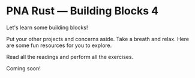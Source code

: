# PNA Rust &mdash; Building Blocks 4

Let's learn some building blocks!

Put your other projects and concerns aside. Take a breath and relax. Here
are some fun resources for you to explore.

Read all the readings and perform all the exercises.

Coming soon! <!-- TODO -->
